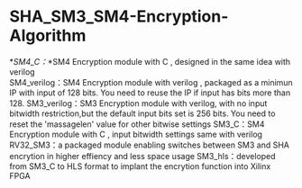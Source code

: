 # SHA_SM3_SM4-Encryption-Algorithm
*_SM4_C：_*SM4 Encryption module with C , designed in the same idea with verilog  
SM4_verilog：SM4 Encryption module with verilog , packaged as a minimun IP with input of 128 bits. You need to reuse the IP if input has bits more than 128.
SM3_verilog：SM3 Encryption module with verilog, with no input bitwidth restriction,but the default input bits set is 256 bits. You need to reset the 'massagelen' value for other bitwise settings
SM3_C：SM4 Encryption module with C , input bitwidth settings same with verilog
RV32_SM3：a packaged module enabling switches between SM3 and SHA encrytion in higher effiency and less space usage
SM3_hls：developed from SM3_C to HLS format to implant the encrytion function into Xilinx FPGA
